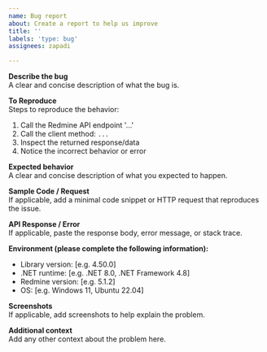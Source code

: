 ```yaml
---
name: Bug report
about: Create a report to help us improve
title: ''
labels: 'type: bug'
assignees: zapadi

---
```


**Describe the bug**  
A clear and concise description of what the bug is.

**To Reproduce**  
Steps to reproduce the behavior:
1. Call the Redmine API endpoint '...'
2. Call the client method: `...`
3. Inspect the returned response/data
4. Notice the incorrect behavior or error

**Expected behavior**  
A clear and concise description of what you expected to happen.

**Sample Code / Request**  
If applicable, add a minimal code snippet or HTTP request that reproduces the issue.

**API Response / Error**  
If applicable, paste the response body, error message, or stack trace.

**Environment (please complete the following information):**
- Library version: [e.g. 4.50.0]
- .NET runtime: [e.g. .NET 8.0, .NET Framework 4.8]
- Redmine version: [e.g. 5.1.2]
- OS: [e.g. Windows 11, Ubuntu 22.04]

**Screenshots**  
If applicable, add screenshots to help explain the problem.

**Additional context**  
Add any other context about the problem here.
